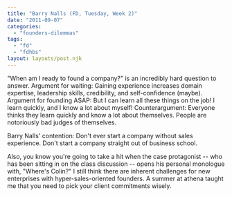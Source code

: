 ```yaml
---
title: "Barry Nalls (FD, Tuesday, Week 2)"
date: "2011-09-07"
categories: 
  - "founders-dilemmas"
tags: 
  - "fd"
  - "fdhbs"
layout: layouts/post.njk
---
```


"When am I ready to found a company?" is an incredibly hard question to answer. Argument for waiting: Gaining experience increases domain expertise, leadership skills, credibility, and self-confidence (maybe). Argument for founding ASAP: But I can learn all these things on the job! I learn quickly, and I know a lot about myself! Counterargument: Everyone thinks they learn quickly and know a lot about themselves. People are notoriously bad judges of themselves.

Barry Nalls' contention: Don't ever start a company without sales experience. Don't start a company straight out of business school.

Also, you know you're going to take a hit when the case protagonist -- who has been sitting in on the class discussion -- opens his personal monologue with, "Where's Colin?" I still think there are inherent challenges for new enterprises with hyper-sales-oriented founders. A summer at athena taught me that you need to pick your client commitments wisely.
